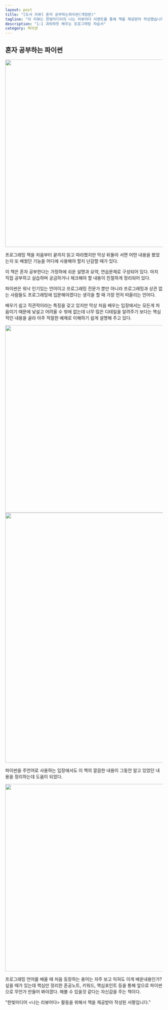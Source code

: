 ```yaml
---
layout: post
title: "[도서 리뷰] 혼자 공부하는파이썬(개정판)"
tagline: "이 리뷰는 한빛미디어의 나는 리뷰어다 이벤트를 통해 책을 제공받아 작성했습니다."
description: "1:1 과외하듯 배우는 프로그래밍 자습서"
category: 파이썬
---
```



## 혼자 공부하는 파이썬

<img src="https://i.imgur.com/uZFLPpt.jpg" width="600">

프로그래밍 책을 처음부터 끝까지 읽고 따라했지만 막상 뒤돌아 서면 어떤 내용을 봤었는지 또 배웠던 기능을 어디에 사용해야 할지 난감할 때가 있다.

이 책은 혼자 공부한다는 가정하에 쉬운 설명과 요약, 연습문제로 구성되어 있다.
마치 직접 공부하고 실습하며 궁금하거나 체크해야 할 내용이 친절하게 정리되어 있다.

파이썬은 워낙 인기있는 언어이고 프로그래밍 전문가 뿐만 아니라 프로그래밍과 상관 없는 사람들도 프로그래밍에 입문해야겠다는 생각을 할 때 가장 먼저 떠올리는 언어다.

배우기 쉽고 직관적이라는 특징을 갖고 있지만 막상 처음 배우는 입장에서는 모든게 처음이기 때문에 낯설고 어려울 수 밖에 없는데 너무 많은 디테일을 알려주기 보다는 핵심적인 내용을 골라 아주 적절한 예제로 이해하기 쉽게 설명해 주고 있다.

<img src="https://i.imgur.com/sWOi3n9.jpg" width="600">

<img src="https://i.imgur.com/ntNjiYA.jpg" width="800">


파이썬을 주언어로 사용하는 입장에서도 이 책의 깔끔한 내용이 그동안 알고 있었던 내용을 정리하는데 도움이 되었다.

<img src="https://i.imgur.com/2JfhKYV.jpg" width="600">

프로그래밍 언어를 배울 때 처음 등장하는 용어는 자주 보고 익혀도 이게 배운내용인가? 싶을 때가 있는데 핵심만 정리한 혼공노트, 키워드, 핵심포인트 등을 통해 앞으로 파이썬으로 무언가 만들어 봐야겠다. 해볼 수 있을것 같다는 자신감을 주는 책이다.

 "한빛미디어 <나는 리뷰어다> 활동을 위해서 책을 제공받아 작성된 서평입니다."


